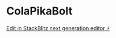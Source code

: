 # ColaPikaBolt

[Edit in StackBlitz next generation editor ⚡️](https://stackblitz.com/~/github.com/gooeye/ColaPikaBolt)